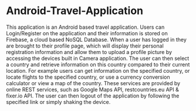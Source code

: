 # Android-Travel-Application
This application is an Android based travel application.  Users can Login/Register on the application and their information is stored
on Firebase, a cloud based NoSQL Database.  When a user has logged in they are  brought to their profile page, which will display their 
personal registration information and allow them to upload a profile picture by accessing the devices built in Camera application.  The
user can then select a country and retrieve information on this country compared to their current location.  For example users can get 
information on the specified country, or locate flights to the specified country, or use a currency conversion calculator or view a map 
of the country.  These services are provided by online REST services, such as Google Maps API, restcountries.eu API & fixer.io API. 
The user can then logout of the application by following the specified link or simply shaking the device.
